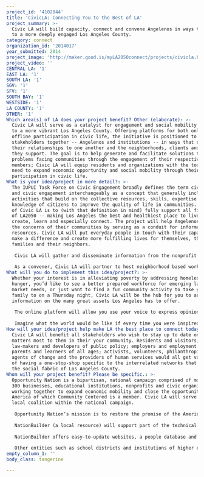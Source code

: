 ```yaml
---
project_id: '4102044'
title: 'CivicLA: Connecting You to the Best of LA'
project_summary: >-
  Civic LA will build capacity, connect and convene Angelenos in ways that lead
  to a more deeply engaged Los Angeles County.
category: connect
organization_id: '2014017'
year_submitted: 2014
project_image: 'http://maker.good.is/myLA2050connect/projects/civicla.html'
project_video: ''
CENTRAL LA: '1'
EAST LA: '1'
SOUTH LA: '1'
SGV: '1'
SFV: '1'
SOUTH BAY: '1'
WESTSIDE: '1'
LA COUNTY: '1'
OTHER: '1'
Which area(s) of LA does your project benefit? Other (elaborate): >-
  Civic LA will serve as a catalyst for engagement and social mobility leading
  to a more vibrant Los Angeles County. Offering platforms for both online and
  offline participation in civic life, the initiative is positioned to bring
  stakeholders together -- Angelenos and institutions -- in ways that strengthen
  their relationships to one another and the neighborhoods, clients and causes
  they support. The goal is to help generate and facilitate solutions to
  problems facing communities through the engagement of their respective
  members; Civic LA will equip residents and organizations with the tools they
  need to expand economic opportunity and social mobility through their
  participation in civic life.
What is your idea/project in more detail?: >-
  The IUPUI Task Force on Civic Engagement broadly defines the term civic life
  and civic engagement interchangeably as a concept that generally includes
  activities that build on the collective resources, skills, expertise and
  knowledge of citizens to improve the quality of life in communities. The aim
  of Civic LA is to (with that definition in mind) fully support all five goals
  of LA2050 -- making Los Angeles the best and healthiest place to live, play,
  create, learn and especially connect. The project will help Angelenos address
  the concerns of their communities by serving as a conduit for information and
  resources. Civic LA will put everyday people in touch with their capacity to
  make a difference and create more fulfilling lives for themselves, their
  families and their neighbors. 
   
   Civic LA will gather and disseminate information from the nonprofit and public sector as well as private organizations on ways to participate in civic life across Los Angeles County. The initiative will offer a centralized mechanism to enlist, receive and coordinate support -- whether time and talent, financial resources, or political voice -- for civic engagement activities which may include: public meetings, forums, special events and community activities; skill and leadership training opportunities; service & volunteerism, governing board participation or other ways to contribute value to the community.
   
   As a convener, Civic LA will partner to host neighborhood based workshops and resource fairs where attendees can learn about enrollment/participation in eligible programs, services and public benefits for which they qualify. Examples may include early childhood education enrollment fairs, parent education classes, higher education and adult learning information sessions, employment fairs and career training, community issue education, and assistance for special populations (e.g. English language learners; small, minority or women owned businesses; veterans and military families, etc.). As an aggregator of content, Civic LA will provide online resources via the web and mobile technology that help Angelenos find and pursue engagement opportunities.
What will you do to implement this idea/project?: >-
  Whether your interest is in alleviating poverty by addressing homelessness and
  hunger, you’d like to see a better prepared workforce for emerging labor
  market needs, or just want to find a fun community activity to take your
  family to on a Thursday night, Civic LA will be the hub for you to access
  information on the many great assets Los Angeles has to offer. 
   
   The online platform will allow you use your voice to express opinions, tell your story, and share your world view. Find deeper connectivity to neighbors who share your interests. Learn about, contribute to, and enlist others to support the causes you believe in. 
   
   Imagine what the world would be like if every time you were inspired to help someone or something, you found a great way to do it. What if you better knew how to use, manage, assess, and understand the resources within your reach (human and otherwise) to enjoy a better life? In 2050, Civic LA could be the destination with a 35 year history for those desires to be achieved.
How will your idea/project help make LA the best place to connect today? In LA2050?: >-
  Civic LA will benefit all stakeholders who wish to stay up to date on what
  matters most to them in their your community. Residents and visitors; leaders,
  law-makers and developers of public policy; employers and employment seekers;
  parents and learners of all ages; activists, volunteers, philanthropists,
  agents of change and the providers of human services would all get value out
  of having a one-stop-shop specific to the interrelated networks that comprise
  the social fabric of Los Angeles County.
Whom will your project benefit? Please be specific.: >-
  Opportunity Nation is a bipartisan, national campaign comprised of more than
  300 businesses, educational institutions, nonprofits and civic organizations
  working together to expand economic mobility and close the opportunity gap in
  America of which Community Centered is a member. Civic LA will serve as a
  local coalition within the national campaign. 
   
   Opportunity Nation’s mission is to restore the promise of the American Dream by ensuring that all Americans – regardless of where they were born – have the opportunity to thrive. Through the work of a diverse coalition, the Opportunity Index (comprehensive research), the Shared Plan to Restore Opportunity and neighborhood opportunity summits, we will stimulate the conversation, advance issues and bring together unlikely allies to jumpstart the American Dream in Los Angeles.
   
   NationBuilder (a local resource) will support part of the technical infrastructure for online organizing and data management. NationBuilder is the world's first Community Organizing System. An accessible, affordable software platform that helps leaders grow and organize communities to achieve great things. NationBuilder was founded in November of 2009 and the company is located in downtown Los Angeles.
   
   NationBuilder offers easy-to-update websites, a people database and communication tools like email, text messaging and social media - all in one system. Businesses, nonprofits, governments, and politicians use NationBuilder to organize their communities and build more meaningful relationships with customers, supporters, and constituents. 
   
   Other entities such as school districts and institutions of higher education; chambers of commerce, business and professional associations; fraternal and other membership organizations; municipal, county, state, and federal government agencies and elected officials; providers of health and human services; places of worship, neighborhood groups, and volunteer mobilizing organizations will all be invited to participate in Civic LA activities.
empty_column_1: ''
body_class: tangerine

---
```

